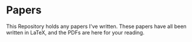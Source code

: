 # Papers

This Repository holds any papers I've written. These papers have all been written in LaTeX, and the PDFs are here for your reading.
